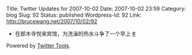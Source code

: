 Title: Twitter Updates for 2007-10-02
Date: 2007-10-02 23:59
Category: blog
Slug: 92
Status: published
Wordpress-Id: 92
Link: http://brucewang.net/2007/10/02/92

-   在郎木寺悦来宾馆，为洗澡的热水斗争了一个早上
    [\#](http://twitter.com/number5/statuses/306072202)

Powered by [Twitter Tools](http://alexking.org/projects/wordpress).
